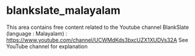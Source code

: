 # blankslate_malayalam
This area contains free content related to the Youtube channel BlankSlate (language : Malayalam) : https://www.youtube.com/channel/UCWMdKds3bxcUZX1XUDVs32A
See YouTube channel for explanation
